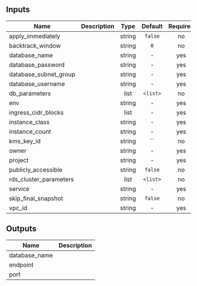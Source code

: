 <!-- START -->

## Inputs

| Name | Description | Type | Default | Required |
|------|-------------|:----:|:-----:|:-----:|
| apply_immediately |  | string | `false` | no |
| backtrack_window |  | string | `0` | no |
| database_name |  | string | - | yes |
| database_password |  | string | - | yes |
| database_subnet_group |  | string | - | yes |
| database_username |  | string | - | yes |
| db_parameters |  | list | `<list>` | no |
| env |  | string | - | yes |
| ingress_cidr_blocks |  | list | - | yes |
| instance_class |  | string | - | yes |
| instance_count |  | string | - | yes |
| kms_key_id |  | string | `` | no |
| owner |  | string | - | yes |
| project |  | string | - | yes |
| publicly_accessible |  | string | `false` | no |
| rds_cluster_parameters |  | list | `<list>` | no |
| service |  | string | - | yes |
| skip_final_snapshot |  | string | `false` | no |
| vpc_id |  | string | - | yes |

## Outputs

| Name | Description |
|------|-------------|
| database_name |  |
| endpoint |  |
| port |  |

<!-- END -->
